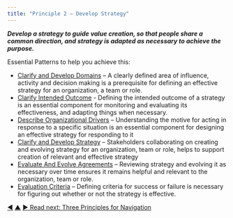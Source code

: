 ```yaml
---
title: "Principle 2 – Develop Strategy"
---
```




**_Develop a strategy to guide value creation, so that people share a common direction, and strategy is adapted as necessary to achieve the purpose._**

Essential Patterns to help you achieve this:

-   [Clarify and Develop Domains](clarify-and-develop-domains.html.html) – A clearly defined area of influence, activity and decision making is a prerequisite for defining an effective strategy for an organization, a team or role.
-   [Clarify Intended Outcome](clarify-intended-outcome.html.html) - Defining the intended outcome of a strategy is an essential component for monitoring and evaluating its effectiveness, and adapting things when necessary.
-   [Describe Organizational Drivers](describe-organizational-drivers.html.html) – Understanding the motive for acting in response to a specific situation is an essential component for designing an effective strategy for responding to it 
-   [Clarify and Develop Strategy](clarify-and-develop-strategy.html.html) – Stakeholders collaborating on creating and evolving strategy for an organization, team or role, helps to support creation of relevant and effective strategy
-   [Evaluate And Evolve Agreements](evaluate-and-evolve-agreements.html.html) – Reviewing strategy and evolving it as necessary over time ensures it remains helpful and relevant to the organization, team or role.
-   [Evaluation Criteria](evaluation-criteria.html.html) – Defining criteria for success or failure is necessary for figuring out whether or not the strategy is effective.


<div class="bottom-nav">
<a href="clarify-purpose.html" title="Back to: Principle 1 – Clarify Purpose">◀</a> <a href="orientation.html" title="Up: Two Principles for Orientation">▲</a> <a href="navigation.html" title="">▶ Read next: Three Principles for Navigation</a>
</div>


<script type="text/javascript">
Mousetrap.bind('g n', function() {
    window.location.href = 'navigation.html';
    return false;
});
</script>

